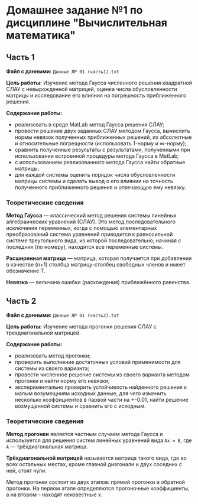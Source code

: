 # Домашнее задание №1 по дисциплине "Вычислительная математика"

## Часть 1

**Файл с данными:** `Данные ЛР 01 (часть1).txt`

**Цель работы:** Изучение метода Гаусса численного решения квадратной СЛАУ с невырожденной матрицей, оценка числа обусловленности матрицы и исследование его влияния на погрешность приближенного решения.

**Содержание работы:**

- реализовать в среде MatLab метод Гаусса решения СЛАУ;
- провести решение двух заданных СЛАУ методом Гаусса, вычислить нормы невязок полученных приближенных решений, их абсолютные и относительные погрещности (использовать 1-норму и ∞-норму);
- сравнить полученные результаты с результатами, полученными при использовании встроенной процедуры метода Гаусса в MatLab;
- с использованием реализованного метода Гаусса найти обратные матрицы;
- для каждой системы оценить порядок числа обусловленности матрицы системы и сделать вывод о его влиянии на точность полученного приближенного решения и отвечающую ему невязку.

### Теоретические сведения

**Ме́тод Га́усса** — классический метод решения системы линейных
алгебраических уравнений (СЛАУ). Это метод последовательного исключения переменных, когда с помощью элементарных преобразований система уравнений приводится к равносильной системе треугольного вида, из которой последовательно, начиная с последних (по номеру), находятся все переменные системы.

**Расширенная матрица** — матрица, которая получается при добавлении в качестве (n+1) столбца матрицу-столбец свободных членов и имеет обозначение Т.

**Невязка** — величина ошибки (расхождения) приближённого равенства.

## Часть 2

**Файл с данными:** `Данные ЛР 01 (часть2).txt`

**Цель работы:** Изучение метода прогонки решения СЛАУ с трехдиагональной матрицей.

**Содержание работы:**

- реализовать метод прогонки;
- проверить выполнение достаточных условий применимости для системы из своего варианта;
- провести численное решение системы из своего варианта методом прогонки и найти норму его невязки;
- экспериментально проверить устойчивость найденного решения к малым возумещниям исходных данные, для чего изменить несколько коэффициентов в парвой части на +-0.01, найти решение возмущенной системы и сравнить его с исходным.

### Теоретические сведения

**Метод прогонки** является частным случаем метода Гаусса и используется для решения систем линейных уравнений вида `Ax = B`, где `A` — трёхдиагональная матрица.

**Трёхдиагональной матрицей** называется матрица такого вида, где во всех остальных местах, кроме главной диагонали и двух соседних с ней, стоят нули.

Метод прогонки состоит из двух этапов: прямой прогонки и обратной прогонки. На первом этапе определяются прогоночные коэффициенты, а на втором – находят неизвестные x.
